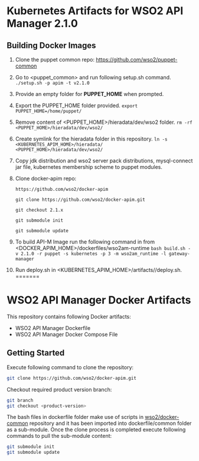 # Kubernetes Artifacts for WSO2 API Manager 2.1.0

## Building Docker Images
1. Clone the puppet common repo:
https://github.com/wso2/puppet-common

2. Go to <puppet_common> and run following setup.sh command.
`./setup.sh -p apim -t v2.1.0`

3. Provide an empty folder for **PUPPET_HOME** when prompted.

4. Export the PUPPET_HOME folder provided.
 `export PUPPET_HOME=/home/puppet/`
 
5. Remove content of <PUPPET_HOME>/hieradata/dev/wso2 folder.
`rm -rf <PUPPET_HOME>/hieradata/dev/wso2/`

6. Create symlink for the hieradata folder in this repository.
 `ln -s <KUBERNETES_APIM_HOME>/hieradata/  <PUPPET_HOME>/hieradata/dev/wso2/`
 
7. Copy jdk distribution and wso2 server pack distributions, mysql-connect jar file, kubernetes membership scheme to puppet modules.

8. Clone docker-apim repo:

    `https://github.com/wso2/docker-apim`

    `git clone https://github.com/wso2/docker-apim.git`

    `git checkout 2.1.x`

    `git submodule init`

    `git submodule update`

9. To build API-M Image run the following command in from <DOCKER_APIM_HOME>/dockerfiles/wso2am-runtime
  `bash build.sh -v 2.1.0 -r puppet -s kubernetes -p 3 -m wso2am_runtime -l gateway-manager`
 
10. Run deploy.sh in <KUBERNETES_APIM_HOME>/artifacts/<pattern>/deploy.sh.
=======
# WSO2 API Manager Docker Artifacts

This repository contains following Docker artifacts:
- WSO2 API Manager Dockerfile
- WSO2 API Manager Docker Compose File

## Getting Started

Execute following command to clone the repository:

```bash
git clone https://github.com/wso2/docker-apim.git
```

Checkout required product version branch:

```bash
git branch
git checkout <product-version>
```

The bash files in dockerfile folder make use of scripts in [wso2/docker-common](https://github.com/wso2/docker-common) repository
and it has been imported into dockerfile/common folder as a sub-module. Once the clone process is completed execute following 
commands to pull the sub-module content:

```bash
git submodule init
git submodule update
```
